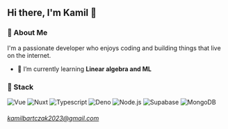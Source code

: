 ## Hi there, I'm Kamil 👋

### 🚀 About Me
I'm a passionate developer who enjoys coding and building things that live on the internet.

- 🌱 I’m currently learning **Linear algebra and ML**

### 🔧 Stack
 ![Vue](https://img.shields.io/badge/Vue.js-35495E?style=flat&logo=vue.js)
 ![Nuxt](https://img.shields.io/badge/nuxt.js-35495E?style=flat&logo=nuxtdotjs)
 ![Typescript](https://img.shields.io/badge/typescript-35495E?style=flat&logo=typescript)
 ![Deno](https://img.shields.io/badge/deno-35495E?style=flat&logo=deno)
 ![Node.js](https://img.shields.io/badge/node.js-35495E?style=flat&logo=node.js)
 ![Supabase](https://img.shields.io/badge/supabase-35495E?style=flat&logo=supabase)
 ![MongoDB](https://img.shields.io/badge/mongodb-35495E?style=flat&logo=mongodb)

###### kamilbartczak2023@gmail.com

